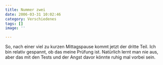 ```yaml
---
title: Nummer zwei
date: 2006-03-31 10:02:46
category: Verschiedenes
tags: []
image: ''

---
```


So, nach einer viel zu kurzen Mittagspause kommt jetzt der dritte Teil. Ich bin relativ gespannt, ob das meine Prüfung ist. Natürlich lernt man nie aus, aber das mit den Tests und der Angst davor könnte ruhig mal vorbei sein.
